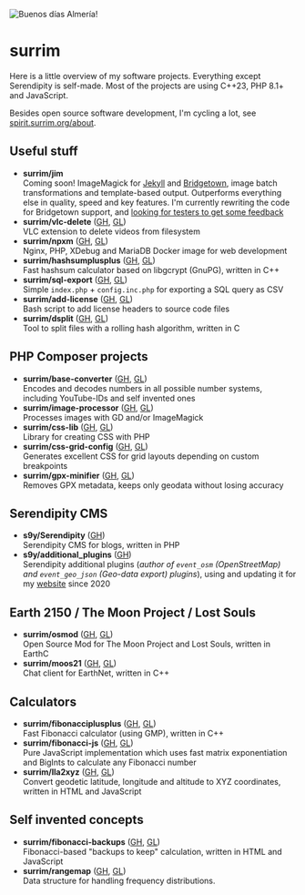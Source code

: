 ![Buenos días Almería!](https://gitlab.com/surrim/surrim/-/raw/main/coast-almeria.webp)

# surrim

Here is a little overview of my software projects. Everything except Serendipity is self-made. Most of the projects are using C++23, PHP 8.1+ and JavaScript.

Besides open source software development, I'm cycling a lot, see [spirit.surrim.org/about](https://spirit.surrim.org/about).

## Useful stuff

- **surrim/jim**  
  Coming soon! ImageMagick for [Jekyll](https://jekyllrb.com/) and [Bridgetown](https://www.bridgetownrb.com/), image batch transformations and template-based output. Outperforms everything else in quality, speed and key features. I'm currently rewriting the code for Bridgetown support, and <u>looking for testers to get some feedback</u>
- **surrim/vlc-delete** ([GH](https://github.com/surrim/vlc-delete), [GL](https://gitlab.com/surrim/vlc-delete))  
  VLC extension to delete videos from filesystem
- **surrim/npxm** ([GH](https://github.com/surrim/npxm), [GL](https://gitlab.com/surrim/npxm))  
  Nginx, PHP, XDebug and MariaDB Docker image for web development
- **surrim/hashsumplusplus** ([GH](https://github.com/surrim/hashsumplusplus), [GL](https://gitlab.com/surrim/hashsumplusplus))  
  Fast hashsum calculator based on libgcrypt (GnuPG), written in C++
- **surrim/sql-export** ([GH](https://github.com/surrim/sql-export), [GL](https://gitlab.com/surrim/sql-export))  
  Simple `index.php` + `config.inc.php` for exporting a SQL query as CSV
- **surrim/add-license** ([GH](https://github.com/surrim/add-license), [GL](https://gitlab.com/surrim/add-license))  
  Bash script to add license headers to source code files
- **surrim/dsplit** ([GH](https://github.com/surrim/dsplit), [GL](https://gitlab.com/surrim/dsplit))  
  Tool to split files with a rolling hash algorithm, written in C

## PHP Composer projects

- **surrim/base-converter** ([GH](https://github.com/surrim/base-converter), [GL](https://gitlab.com/surrim/base-converter))  
  Encodes and decodes numbers in all possible number systems, including YouTube-IDs and self invented ones
- **surrim/image-processor** ([GH](https://github.com/surrim/image-processor), [GL](https://gitlab.com/surrim/image-processor))  
  Processes images with GD and/or ImageMagick
- **surrim/css-lib** ([GH](https://github.com/surrim/css-lib), [GL](https://gitlab.com/surrim/css-lib))  
  Library for creating CSS with PHP
- **surrim/css-grid-config** ([GH](https://github.com/surrim/css-grid-config), [GL](https://gitlab.com/surrim/css-grid-config))  
  Generates excellent CSS for grid layouts depending on custom breakpoints
- **surrim/gpx-minifier** ([GH](https://github.com/surrim/gpx-minifier), [GL](https://gitlab.com/surrim/gpx-minifier))  
  Removes GPX metadata, keeps only geodata without losing accuracy

## Serendipity CMS

- **s9y/Serendipity** ([GH](https://github.com/s9y/Serendipity))  
  Serendipity CMS for blogs, written in PHP
- **s9y/additional_plugins** ([GH](https://github.com/s9y/additional_plugins))  
  Serendipity additional plugins (_author of `event_osm` (OpenStreetMap) and `event_geo_json` (Geo-data export) plugins_), using and updating it for my [website](https://spirit.surrim.org/) since 2020

## Earth 2150 / The Moon Project / Lost Souls

- **surrim/osmod** ([GH](https://github.com/surrim/osmod), [GL](https://gitlab.com/surrim/osmod))  
  Open Source Mod for The Moon Project and Lost Souls, written in EarthC
- **surrim/moos21** ([GH](https://github.com/surrim/moos21), [GL](https://gitlab.com/surrim/moos21))  
  Chat client for EarthNet, written in C++

## Calculators

- **surrim/fibonacciplusplus** ([GH](https://github.com/surrim/fibonacciplusplus), [GL](https://gitlab.com/surrim/fibonacciplusplus))  
  Fast Fibonacci calculator (using GMP), written in C++
- **surrim/fibonacci-js** ([GH](https://github.com/surrim/fibonacci-js), [GL](https://gitlab.com/surrim/fibonacci-js))  
  Pure JavaScript implementation which uses fast matrix exponentiation and BigInts to calculate any Fibonacci number
- **surrim/lla2xyz** ([GH](https://github.com/surrim/lla2xyz), [GL](https://gitlab.com/surrim/lla2xyz))  
  Convert geodetic latitude, longitude and altitude to XYZ coordinates, written in HTML and JavaScript

## Self invented concepts

- **surrim/fibonacci-backups** ([GH](https://github.com/surrim/fibonacci-backups), [GL](https://gitlab.com/surrim/fibonacci-backups))  
  Fibonacci-based "backups to keep" calculation, written in HTML and JavaScript
- **surrim/rangemap** ([GH](https://github.com/surrim/rangemap), [GL](https://gitlab.com/surrim/rangemap))  
  Data structure for handling frequency distributions.
